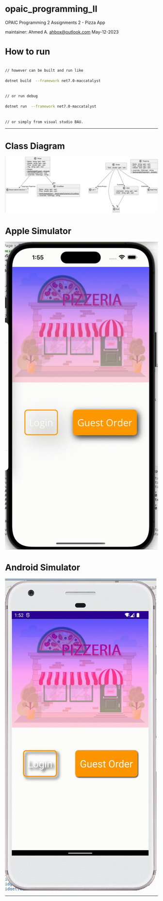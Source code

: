 ﻿
# opaic_programming_II
OPAIC Programming 2 Assignments 2 - Pizza App

maintainer: Ahmed A. <ahbox@outlook.com> May-12-2023


# How to run

```bash

// however can be built and run like

dotnet build  --framework net7.0-maccatalyst 


// or run debug

dotnet run  --framework net7.0-maccatalyst 


// or simply from visual studio BAU.

```


---

# Class Diagram

![](./Resources/Raw/class_diagram.png)

# Apple Simulator

![](./Resources/Raw/apple_sim.gif)


# Android Simulator


![](./Resources/Raw/android_sim.gif)



---